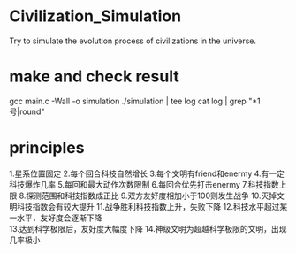 # Civilization_Simulation
Try to simulate the evolution process of civilizations in the universe.

# make and check result
gcc main.c -Wall -o simulation 
./simulation | tee log 
cat log | grep "*1号\|round" 
# principles 
1.星系位置固定 
2.每个回合科技自然增长 
3.每个文明有friend和enermy 
4.有一定科技爆炸几率 
5.每回和最大动作次数限制 
6.每回合优先打击enermy 
7.科技指数上限 
8.探测范围和科技指数成正比 
9.双方友好度相加小于100则发生战争 
10.灭掉文明科技指数会有较大提升 
11.战争胜利科技指数上升，失败下降 
12.科技水平超过某一水平，友好度会逐渐下降  
13.达到科学极限后，友好度大幅度下降 
14.神级文明为超越科学极限的文明，出现几率极小 
